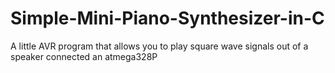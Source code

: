 # Simple-Mini-Piano-Synthesizer-in-C
A little AVR program that allows you to play square wave signals out of a speaker connected an atmega328P
